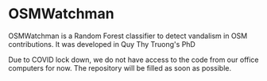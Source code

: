 # OSMWatchman
OSMWatchman is a Random Forest classifier to detect vandalism in OSM contributions. It was developed in Quy Thy Truong's PhD

Due to COVID lock down, we do not have access to the code from our office computers for now. The repository will be filled as soon as possible.
